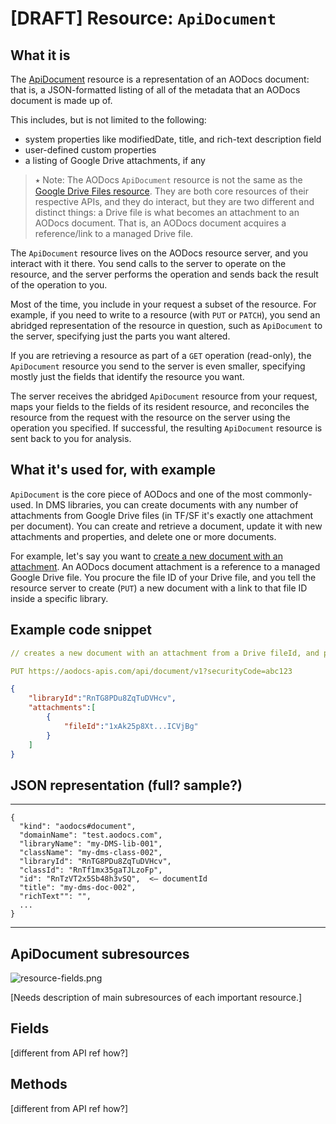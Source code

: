 # [DRAFT] Resource: ```ApiDocument```


## What it is

The [ApiDocument](/docs/aodocs-staging.altirnao.com/1/types/ApiDocument) resource is a representation of an AODocs document: that is, a JSON-formatted listing of all of the metadata that an AODocs document is made up of.

This includes, but is not limited to the following:

*   system properties like modifiedDate, title, and rich-text description field
*   user-defined custom properties
*   a listing of Google Drive attachments, if any

> ⭑   Note: The AODocs ```ApiDocument``` resource is not the same as the [Google Drive Files resource](https://developers.google.com/drive/api/v3/reference/files).  They are both core resources of their respective APIs, and they do interact, but they are two different and distinct things: a Drive file is what becomes an attachment to an AODocs document.  That is, an AODocs document acquires a reference/link to a managed Drive file.

The ```ApiDocument``` resource lives on the AODocs resource server, and you interact with it there.  You send calls to the server to operate on the resource, and the server performs the operation and sends back the result of the operation to you.

Most of the time, you include in your request a subset of the resource.  For example, if you need to write to a resource (with ```PUT``` or ```PATCH```), you send an abridged representation of the resource in question, such as ```ApiDocument``` to the server, specifying just the parts you want altered.

If you are retrieving a resource as part of a ```GET``` operation (read-only), the ```ApiDocument``` resource you send to the server is even smaller, specifying mostly just the fields that identify the resource you want.

The server receives the abridged ```ApiDocument``` resource from your request, maps your fields to the fields of its resident resource, and reconciles the resource from the request with the resource on the server using the operation you specified.  If successful, the resulting ```ApiDocument``` resource is sent back to you for analysis.


## What it's used for, with example

```ApiDocument``` is the core piece of AODocs and one of the most commonly-used.  In DMS libraries, you can create documents with any number of attachments from Google Drive files (in TF/SF it's exactly one attachment per document).  You can create and retrieve a document, update it with new attachments and properties, and delete one or more documents.

For example, let's say you want to [create a new document with an attachment](/docs/aodocs-staging.altirnao.com/1/c/Guides/30-Manage%20AODocs%20documents/20-Create,%20modify,%20delete%20documents/10-Create%20new%20documents%20with%20attachments/00-Overview).  An AODocs document attachment is a reference to a managed Google Drive file.  You procure the file ID of your Drive file, and you tell the resource server to create (`PUT`) a new document with a link to that file ID inside a specific library.


## Example code snippet


```yaml
// creates a new document with an attachment from a Drive fileId, and puts it in a specific library by libraryId

PUT https://aodocs-apis.com/api/document/v1?securityCode=abc123
```

```json
{
    "libraryId":"RnTG8PDu8ZqTuDVHcv",
    "attachments":[
        {
            "fileId":"1xAk25p8Xt...ICVjBg"
        }
    ]
}
```



## JSON representation (full?  sample?)

____________________________________________


```
{
  "kind": "aodocs#document",
  "domainName": "test.aodocs.com",
  "libraryName": "my-DMS-lib-001",
  "className": "my-dms-class-002",
  "libraryId": "RnTG8PDu8ZqTuDVHcv",
  "classId": "RnTf1mx35gaTJLzoFp",
  "id": "RnTzVT2x5Sb48h3vSQ",  <— documentId
  "title": "my-dms-doc-002",
  "richText"": "",
  ...
}
```


____________________________________________


## ApiDocument subresources

![resource-fields.png](/img/resource-fields.png)

[Needs description of main subresources of each important resource.]

## Fields

[different from API ref how?]


## Methods

[different from API ref how?]